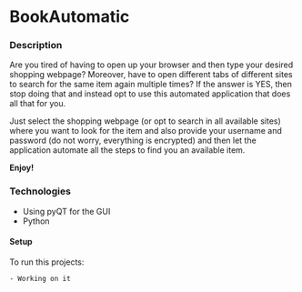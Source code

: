 # BookAutomatic

### Description
Are you tired of having to open up your browser and then type your desired shopping webpage? Moreover, have to open different tabs of different sites
to search for the same item again multiple times?
If the answer is YES, then stop doing that and instead opt to use this automated application that does all that for you.

Just select the shopping webpage (or opt to search in all available sites) where you want to look for the item and also provide your username and 
password (do not worry, everything is encrypted) and then let the application automate all the steps to find you an available item.

<b>Enjoy!</b>

### Technologies
- Using pyQT for the GUI
- Python

#### Setup
To run this projects:
```
- Working on it
```
